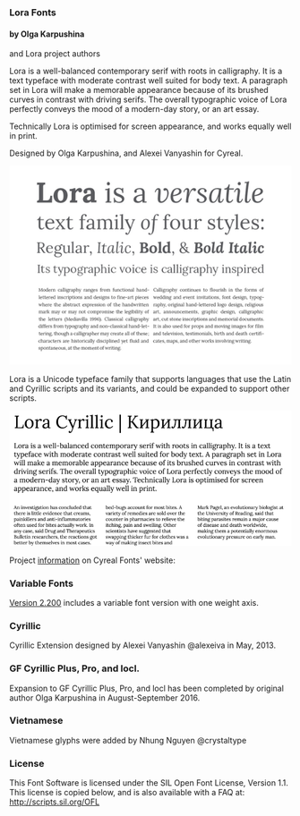 ### Lora Fonts

#### by Olga Karpushina 
and Lora project authors

Lora is a well-balanced contemporary serif with roots in calligraphy. It is a text typeface with moderate contrast well suited for body text. A paragraph set in Lora will make a memorable appearance because of its brushed curves in contrast with driving serifs. The overall typographic voice of Lora perfectly conveys the mood of a modern-day story, or an art essay.

Technically Lora is optimised for screen appearance, and works equally well in print.

Designed by Olga Karpushina, and Alexei Vanyashin for Cyreal.

![Lora Font](sources/sample.png "Lora Font by Cyreal")

Lora is a Unicode typeface family that supports 
languages that use the Latin and Cyrillic scripts and its variants, and 
could be expanded to support other scripts.

![Lora Font](sources/sample2.png "Lora Font by Cyreal")

Project [information](http://www.cyreal.org/2012/07/lora/) on Cyreal Fonts' website:

### Variable Fonts
[Version 2.200](https://github.com/cyrealtype/Lora-Cyrillic/releases/tag/v2.200) includes a variable font version with one weight axis.

### Cyrillic 

Cyrillic Extension designed by Alexei Vanyashin @alexeiva in May, 2013. 

### GF Cyrillic Plus, Pro, and locl.

Expansion to GF Cyrillic Plus, Pro, and locl has been completed by original author Olga Karpushina in August-September 2016.

### Vietnamese

Vietnamese glyphs were added by Nhung Nguyen @crystaltype

### License

This Font Software is licensed under the SIL Open Font License, Version 1.1.
This license is copied below, and is also available with a FAQ at:
http://scripts.sil.org/OFL

